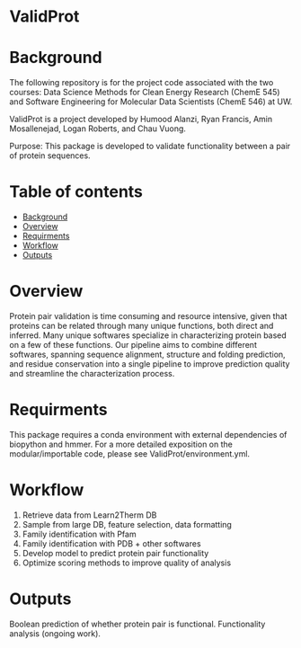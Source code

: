 # ValidProt

# Background

The following repository is for the project code associated with the two courses: Data Science Methods for Clean Energy Research (ChemE 545) and Software Engineering for Molecular Data Scientists (ChemE 546) at UW.

ValidProt is a project developed by Humood Alanzi, Ryan Francis, Amin Mosallenejad, Logan Roberts, and Chau Vuong.

Purpose: This package is developed to validate functionality between a pair of protein sequences.

# Table of contents

- [Background](#background)
- [Overview](#overview)
- [Requirments](#requirments)
- [Workflow](#workflow)
- [Outputs](#outputs)

# Overview

Protein pair validation is time consuming and resource intensive, given that proteins can be related through many unique functions, both direct and inferred. Many unique softwares specialize in characterizing protein based on a few of these functions. Our pipeline aims to combine different softwares, spanning sequence alignment, structure and folding prediction, and residue conservation into a single pipeline to improve prediction quality and streamline the characterization process.

# Requirments

This package requires a conda environment with external dependencies of biopython and hmmer.
For a more detailed exposition on the modular/importable code, please see ValidProt/environment.yml.

# Workflow

1) Retrieve data from Learn2Therm DB
2) Sample from large DB, feature selection, data formatting
3) Family identification with Pfam
4) Family identification with PDB + other softwares
5) Develop model to predict protein pair functionality
6) Optimize scoring methods to improve quality of analysis

# Outputs

Boolean prediction of whether protein pair is functional.
Functionality analysis (ongoing work).
